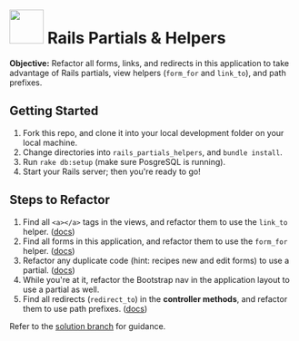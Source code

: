 # <img src="https://cloud.githubusercontent.com/assets/7833470/10899314/63829980-8188-11e5-8cdd-4ded5bcb6e36.png" height="60"> Rails Partials & Helpers

**Objective:** Refactor all forms, links, and redirects in this application to take advantage of Rails partials, view helpers (`form_for` and `link_to`), and path prefixes.

## Getting Started

1. Fork this repo, and clone it into your local development folder on your local machine.
2. Change directories into `rails_partials_helpers`, and `bundle install`.
3. Run `rake db:setup` (make sure PosgreSQL is running).
4. Start your Rails server; then you're ready to go!

## Steps to Refactor

1. Find all `<a></a>` tags in the views, and refactor them to use the `link_to` helper. (<a href="http://apidock.com/rails/ActionView/Helpers/UrlHelper/link_to" target="_blank">docs</a>)
1. Find all forms in this application, and refactor them to use the `form_for` helper. (<a href="http://guides.rubyonrails.org/form_helpers.html#binding-a-form-to-an-object" target="_blank">docs</a>)
1. Refactor any duplicate code (hint: recipes new and edit forms) to use a partial. (<a href="http://guides.rubyonrails.org/layouts_and_rendering.html#using-partials" target="_blank">docs</a>)
1. While you're at it, refactor the Bootstrap nav in the application layout to use a partial as well.
1. Find all redirects (`redirect_to`) in the **controller methods**, and refactor them to use path prefixes. (<a href="http://guides.rubyonrails.org/routing.html#prefixing-the-named-route-helpers" target="_blank">docs</a>)

Refer to the [solution branch](/../../tree/solution) for guidance.
